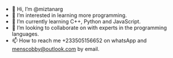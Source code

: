 - 👋 Hi, I’m @miztanarg
- 👀 I’m interested in learning more programming.
- 🌱 I’m currently learning C++, Python and JavaScript.
- 💞️ I’m looking to collaborate on with experts in the programming languages.
- 📫 How to reach me +233505156652 on whatsApp and menscobby@outlook.com by email.

<!---
miztanarg/miztanarg is a ✨ special ✨ repository because its `README.md` (this file) appears on your GitHub profile.
You can click the Preview link to take a look at your changes.
--->
